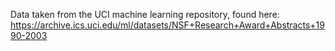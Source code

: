 Data taken from the UCI machine learning repository, found here:
https://archive.ics.uci.edu/ml/datasets/NSF+Research+Award+Abstracts+1990-2003
